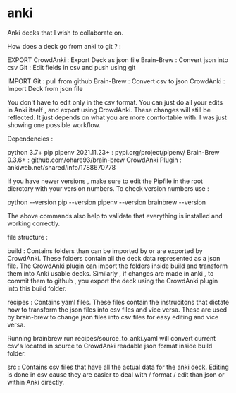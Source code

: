 # anki
Anki decks that I wish to collaborate on.

How does a deck go from anki to git ? :

EXPORT
CrowdAnki : Export Deck as json file
Brain-Brew : Convert json into csv
Git : Edit fields in csv and push using git

IMPORT
Git : pull from github
Brain-Brew : Convert csv to json
CrowdAnki : Import Deck from json file


You don't have to edit only in the csv format. You can just do all your edits in
Anki itself , and export using CrowdAnki. These changes will still be reflected.
It just depends on what you are more comfortable with. I was just showing one
possible workflow.

Dependencies :

python 3.7+
pip
pipenv 2021.11.23+ : pypi.org/project/pipenv/
Brain-Brew 0.3.6+  : github.com/ohare93/brain-brew 
CrowdAnki Plugin   : ankiweb.net/shared/info/1788670778

If you have newer versions , make sure to edit the Pipfile in the root dierctory with your version numbers. To check version numbers use :

python --version
pip --version
pipenv --version
brainbrew --version

The above commands also help to validate that everything is installed and working correctly.


file structure :

build : Contains folders than can be imported by or are exported by CrowdAnki.
These folders contain all the deck data represented as a json file. The
CrowdAnki plugin can import the folders inside build and transform them into
Anki usable decks. Similarly , if changes are made in anki , to commit them to
github , you export the deck using the CrowdAnki plugin into this build folder.

recipes : Contains yaml files. These files contain the instrucitons that dictate
how to transform the json files into csv files and vice versa. These are used by
brain-brew to change json files into csv files for easy editing and vice versa.

Running brainbrew run recipes/source_to_anki.yaml will convert current csv's
located in source to CrowdAnki readable json format inside build folder.

src : Contains csv files that have all the actual data for the anki deck.
Editing is done in csv cause they are easier to deal with / format / edit than
json or within Anki directly.



